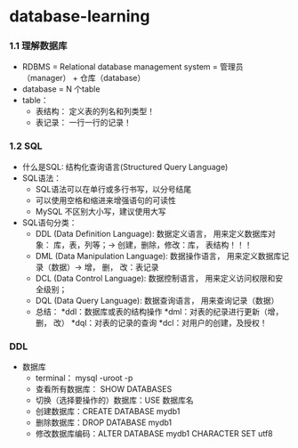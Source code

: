 # database-learning
### 1.1 理解数据库
* RDBMS = Relational database management system = 管理员（manager） + 仓库（database）
* database = N 个table
* table：
  * 表结构： 定义表的列名和列类型！
  * 表记录： 一行一行的记录！

### 1.2 SQL
* 什么是SQL: 结构化查询语言(Structured Query Language)
* SQL语法：
  * SQL语法可以在单行或多行书写，以分号结尾
  * 可以使用空格和缩进来增强语句的可读性
  * MySQL 不区别大小写，建议使用大写
* SQL语句分类：
  * DDL (Data Definition Language): 数据定义语言， 用来定义数据库对象： 库，表，列等；-> 创建，删除，修改：库， 表结构！！！
  * DML (Data Manipulation Language): 数据操作语言， 用来定义数据库记录（数据）-> 增， 删， 改：表记录
  * DCL (Data Control Language): 数据控制语言， 用来定义访问权限和安全级别；
  * DQL (Data Query Language): 数据查询语言， 用来查询记录（数据）
  * 总结：
    *ddl：数据库或表的结构操作 
    *dml：对表的纪录进行更新（增， 删， 改）
    *dql：对表的记录的查询
    *dcl：对用户的创建，及授权！
### DDL
* 数据库
  * terminal： mysql -uroot -p
  * 查看所有数据库： SHOW DATABASES
  * 切换（选择要操作的）数据库：USE 数据库名
  * 创建数据库：CREATE DATABASE mydb1
  * 删除数据库：DROP DATABASE mydb1
  * 修改数据库编码：ALTER DATABASE mydb1 CHARACTER SET utf8
